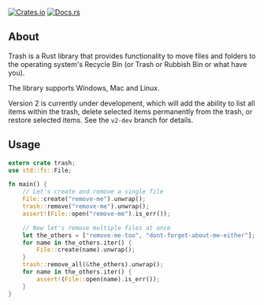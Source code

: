 
[![Crates.io](https://img.shields.io/crates/v/trash.svg)](https://crates.io/crates/trash)
[![Docs.rs](https://docs.rs/trash/badge.svg)](https://docs.rs/trash)

## About

Trash is a Rust library that provides functionality to move files and folders to the operating system's Recycle Bin (or Trash or Rubbish Bin or what have you).

The library supports Windows, Mac and Linux.

Version 2 is currently under development, which will add the ability to list all items within the
trash, delete selected items permanently from the trash, or restore selected items.
See the `v2-dev` branch for details.

## Usage

```rust
extern crate trash;
use std::fs::File;

fn main() {
    // Let's create and remove a single file
    File::create("remove-me").unwrap();
    trash::remove("remove-me").unwrap();
    assert!(File::open("remove-me").is_err());

    // Now let's remove multiple files at once
    let the_others = ["remove-me-too", "dont-forget-about-me-either"];
    for name in the_others.iter() {
        File::create(name).unwrap();
    }
    trash::remove_all(&the_others).unwrap();
    for name in the_others.iter() {
        assert!(File::open(name).is_err());
    }
}
```
